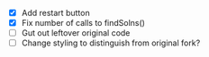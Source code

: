 - [x] Add restart button
- [x] Fix number of calls to findSolns()
- [ ] Gut out leftover original code
- [ ] Change styling to distinguish from original fork?
